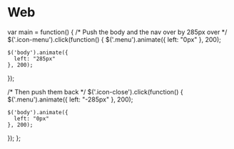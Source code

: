 # Web
var main = function() {
  /* Push the body and the nav over by 285px over */
  $('.icon-menu').click(function() {
    $('.menu').animate({
      left: "0px"
    }, 200);

    $('body').animate({
      left: "285px"
    }, 200);
  });

  /* Then push them back */
  $('.icon-close').click(function() {
    $('.menu').animate({
      left: "-285px"
    }, 200);

    $('body').animate({
      left: "0px"
    }, 200);
  });
};

